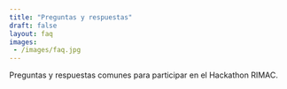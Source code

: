 ```yaml
---
title: "Preguntas y respuestas"
draft: false
layout: faq
images:
 - /images/faq.jpg
---
```



Preguntas y respuestas comunes para participar en el Hackathon RIMAC.
